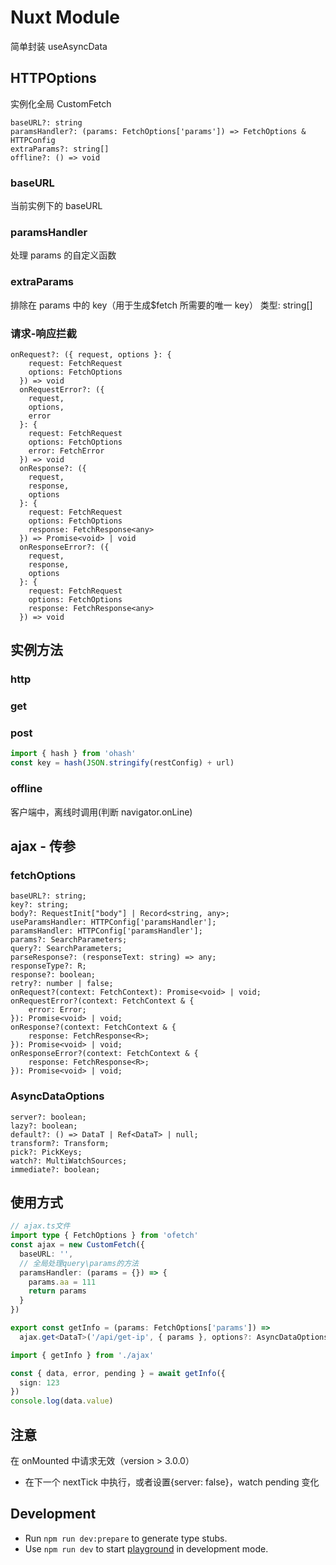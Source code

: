 # Nuxt Module

简单封装 useAsyncData

## HTTPOptions

实例化全局 CustomFetch

```
baseURL?: string
paramsHandler?: (params: FetchOptions['params']) => FetchOptions & HTTPConfig
extraParams?: string[]
offline?: () => void
```

### baseURL

当前实例下的 baseURL

### paramsHandler

处理 params 的自定义函数

### extraParams

排除在 params 中的 key（用于生成\$fetch 所需要的唯一 key）
类型: string[]

### 请求-响应拦截

```
onRequest?: ({ request, options }: {
    request: FetchRequest
    options: FetchOptions
  }) => void
  onRequestError?: ({
    request,
    options,
    error
  }: {
    request: FetchRequest
    options: FetchOptions
    error: FetchError
  }) => void
  onResponse?: ({
    request,
    response,
    options
  }: {
    request: FetchRequest
    options: FetchOptions
    response: FetchResponse<any>
  }) => Promise<void> | void
  onResponseError?: ({
    request,
    response,
    options
  }: {
    request: FetchRequest
    options: FetchOptions
    response: FetchResponse<any>
  }) => void
```

## 实例方法

### http

### get

### post

```js
import { hash } from 'ohash'
const key = hash(JSON.stringify(restConfig) + url)
```

### offline

客户端中，离线时调用(判断 navigator.onLine)

## ajax - 传参

### fetchOptions

```
baseURL?: string;
key?: string;
body?: RequestInit["body"] | Record<string, any>;
useParamsHandler: HTTPConfig['paramsHandler'];
paramsHandler: HTTPConfig['paramsHandler'];
params?: SearchParameters;
query?: SearchParameters;
parseResponse?: (responseText: string) => any;
responseType?: R;
response?: boolean;
retry?: number | false;
onRequest?(context: FetchContext): Promise<void> | void;
onRequestError?(context: FetchContext & {
    error: Error;
}): Promise<void> | void;
onResponse?(context: FetchContext & {
    response: FetchResponse<R>;
}): Promise<void> | void;
onResponseError?(context: FetchContext & {
    response: FetchResponse<R>;
}): Promise<void> | void;
```

### AsyncDataOptions<DataT>

```
server?: boolean;
lazy?: boolean;
default?: () => DataT | Ref<DataT> | null;
transform?: Transform;
pick?: PickKeys;
watch?: MultiWatchSources;
immediate?: boolean;
```

## 使用方式

```ts
// ajax.ts文件
import type { FetchOptions } from 'ofetch'
const ajax = new CustomFetch({
  baseURL: '',
  // 全局处理query\params的方法
  paramsHandler: (params = {}) => {
    params.aa = 111
    return params
  }
})

export const getInfo = (params: FetchOptions['params']) =>
  ajax.get<DataT>('/api/get-ip', { params }, options?: AsyncDataOptions<DataT>)
```

```ts
import { getInfo } from './ajax'

const { data, error, pending } = await getInfo({
  sign: 123
})
console.log(data.value)
```

## 注意

在 onMounted 中请求无效（version > 3.0.0）

- 在下一个 nextTick 中执行，或者设置{server: false}，watch pending 变化

## Development

- Run `npm run dev:prepare` to generate type stubs.
- Use `npm run dev` to start [playground](./playground) in development mode.
